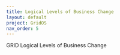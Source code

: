 ```yaml
---
title: Logical Levels of Business Change
layout: default
project: GridOS
nav_order: 5
---
```


GRID Logical Levels of Business Change
